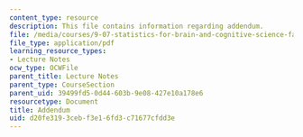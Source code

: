 ```yaml
---
content_type: resource
description: This file contains information regarding addendum.
file: /media/courses/9-07-statistics-for-brain-and-cognitive-science-fall-2016/d20fe3193cebf3e16fd3c71677cfdd3e_MIT9_07F16_lec13_Adendm.pdf
file_type: application/pdf
learning_resource_types:
- Lecture Notes
ocw_type: OCWFile
parent_title: Lecture Notes
parent_type: CourseSection
parent_uid: 39499fd5-0d44-603b-9e08-427e10a178e6
resourcetype: Document
title: Addendum
uid: d20fe319-3ceb-f3e1-6fd3-c71677cfdd3e
---
```

